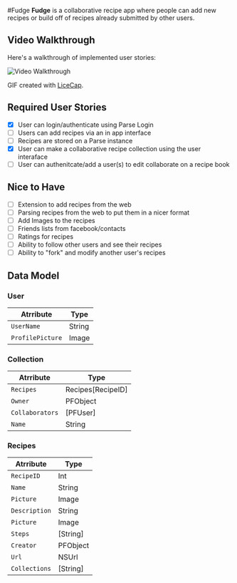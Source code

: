#Fudge
**Fudge** is a collaborative recipe app where people can add new recipes or build off of recipes already submitted by other users.

## Video Walkthrough 

Here's a walkthrough of implemented user stories:

<img src='https://i.imgur.com/6EwR19I.gif' title='Video Walkthrough' width='' alt='Video Walkthrough' />

GIF created with [LiceCap](http://www.cockos.com/licecap/).

## Required User Stories 
- [x] User can login/authenticate using Parse Login
- [ ] Users can add recipes via an in app interface
- [ ] Recipes are stored on a Parse instance
- [x] User can make a collaborative recipe collection using the user interaface
- [ ] User can authenitcate/add a user(s) to edit collaborate on a recipe book

## Nice to Have
- [ ] Extension to add recipes from the web
- [ ] Parsing recipes from the web to put them in a nicer format
- [ ] Add Images to the recipes
- [ ] Friends lists from facebook/contacts
- [ ] Ratings for recipes
- [ ] Ability to follow other users and see their recipes
- [ ] Ability to "fork" and modify another user's recipes

## Data Model

### User

|Atrribute|Type|
|---------|----|
|`UserName`| String|
|`ProfilePicture`| Image|

### Collection

|Atrribute|Type|
|---------|----|
|`Recipes`| Recipes[RecipeID]|
|`Owner`| PFObject|
|`Collaborators` | [PFUser] |
|`Name` | String |

### Recipes

|Atrribute|Type|
|---------|----|
|`RecipeID`| Int|
|`Name` | String |
|`Picture`| Image|
|`Description`| String |
|`Picture` | Image |
|`Steps` | [String] |
|`Creator`| PFObject |
|`Url`    | NSUrl |
|`Collections` | [String] |
